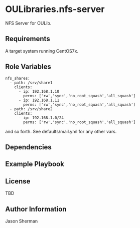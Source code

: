 OULibraries.nfs-server
=========

NFS Server for OULib.

Requirements
------------

A target system running CentOS7x.

Role Variables
--------------

```
nfs_shares:
  - path: /srv/share1
    clients:
      - ip: 192.168.1.10
        perms: ['rw','sync','no_root_squash','all_squash']
      - ip: 192.168.1.11
        perms: ['rw','sync','no_root_squash','all_squash']
  - path: /srv/share2
    clients:
      - ip: 192.168.1.0/24
        perms: ['rw','sync','no_root_squash','all_squash']

```
and so forth. See defaults/mail.yml for any other vars.

Dependencies
------------


Example Playbook
----------------


License
-------

TBD

Author Information
------------------

Jason Sherman
